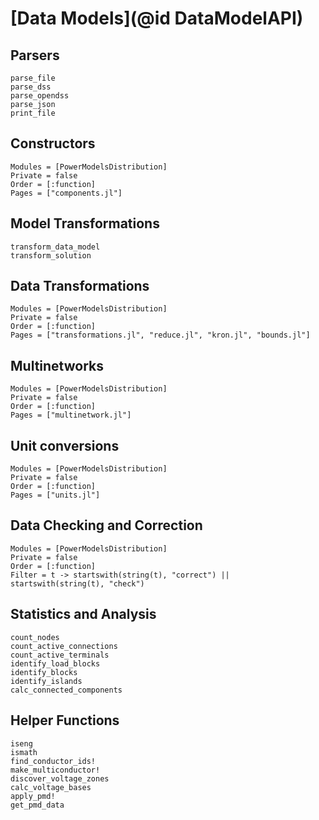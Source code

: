 # [Data Models](@id DataModelAPI)

## Parsers

```@docs
parse_file
parse_dss
parse_opendss
parse_json
print_file
```

## Constructors

```@autodocs
Modules = [PowerModelsDistribution]
Private = false
Order = [:function]
Pages = ["components.jl"]
```

## Model Transformations

```@docs
transform_data_model
transform_solution
```

## Data Transformations

```@autodocs
Modules = [PowerModelsDistribution]
Private = false
Order = [:function]
Pages = ["transformations.jl", "reduce.jl", "kron.jl", "bounds.jl"]
```

## Multinetworks

```@autodocs
Modules = [PowerModelsDistribution]
Private = false
Order = [:function]
Pages = ["multinetwork.jl"]
```

## Unit conversions

```@autodocs
Modules = [PowerModelsDistribution]
Private = false
Order = [:function]
Pages = ["units.jl"]
```

## Data Checking and Correction

```@autodocs
Modules = [PowerModelsDistribution]
Private = false
Order = [:function]
Filter = t -> startswith(string(t), "correct") || startswith(string(t), "check")
```

## Statistics and Analysis

```@docs
count_nodes
count_active_connections
count_active_terminals
identify_load_blocks
identify_blocks
identify_islands
calc_connected_components
```

## Helper Functions

```@docs
iseng
ismath
find_conductor_ids!
make_multiconductor!
discover_voltage_zones
calc_voltage_bases
apply_pmd!
get_pmd_data
```

